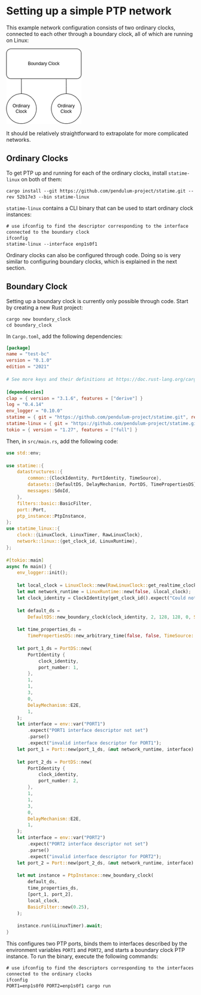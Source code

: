 # Setting up a simple PTP network

This example network configuration consists of two ordinary clocks, connected to each other through a boundary clock,
all of which are running on Linux:

![setup](images/setup.png)

It should be relatively straightforward to extrapolate for more complicated networks.

## Ordinary Clocks

To get PTP up and running for each of the ordinary clocks, install `statime-linux` on both of them:

```shell
cargo install --git https://github.com/pendulum-project/statime.git --rev 52b17e3 --bin statime-linux
```

`statime-linux` contains a CLI binary that can be used to start ordinary clock instances:

```shell
# use ifconfig to find the descriptor corresponding to the interface connected to the boundary clock
ifconfig
statime-linux --interface enp1s0f1
```

Ordinary clocks can also be configured through code. Doing so is very similar to configuring boundary clocks, which is
explained in the next section.

## Boundary Clock

Setting up a boundary clock is currently only possible through code. Start by creating a new Rust project:

```shell
cargo new boundary_clock
cd boundary_clock
```

In `Cargo.toml`, add the following dependencies:

```toml
[package]
name = "test-bc"
version = "0.1.0"
edition = "2021"

# See more keys and their definitions at https://doc.rust-lang.org/cargo/reference/manifest.html

[dependencies]
clap = { version = "3.1.6", features = ["derive"] }
log = "0.4.14"
env_logger = "0.10.0"
statime = { git = "https://github.com/pendulum-project/statime.git", rev = "52b17e3" }
statime-linux = { git = "https://github.com/pendulum-project/statime.git", rev = "52b17e3" }
tokio = { version = "1.27", features = ["full"] }
```

Then, in `src/main.rs`, add the following code:

```rust
use std::env;

use statime::{
    datastructures::{
        common::{ClockIdentity, PortIdentity, TimeSource},
        datasets::{DefaultDS, DelayMechanism, PortDS, TimePropertiesDS},
        messages::SdoId,
    },
    filters::basic::BasicFilter,
    port::Port,
    ptp_instance::PtpInstance,
};
use statime_linux::{
    clock::{LinuxClock, LinuxTimer, RawLinuxClock},
    network::linux::{get_clock_id, LinuxRuntime},
};

#[tokio::main]
async fn main() {
    env_logger::init();

    let local_clock = LinuxClock::new(RawLinuxClock::get_realtime_clock());
    let mut network_runtime = LinuxRuntime::new(false, &local_clock);
    let clock_identity = ClockIdentity(get_clock_id().expect("Could not get clock identity"));

    let default_ds =
        DefaultDS::new_boundary_clock(clock_identity, 2, 128, 128, 0, SdoId::default());

    let time_properties_ds =
        TimePropertiesDS::new_arbitrary_time(false, false, TimeSource::InternalOscillator);

    let port_1_ds = PortDS::new(
        PortIdentity {
            clock_identity,
            port_number: 1,
        },
        1,
        1,
        3,
        0,
        DelayMechanism::E2E,
        1,
    );
    let interface = env::var("PORT1")
        .expect("PORT1 interface descriptor not set")
        .parse()
        .expect("invalid interface descriptor for PORT1");
    let port_1 = Port::new(port_1_ds, &mut network_runtime, interface).await;

    let port_2_ds = PortDS::new(
        PortIdentity {
            clock_identity,
            port_number: 2,
        },
        1,
        1,
        3,
        0,
        DelayMechanism::E2E,
        1,
    );
    let interface = env::var("PORT2")
        .expect("PORT2 interface descriptor not set")
        .parse()
        .expect("invalid interface descriptor for PORT2");
    let port_2 = Port::new(port_2_ds, &mut network_runtime, interface).await;

    let mut instance = PtpInstance::new_boundary_clock(
        default_ds,
        time_properties_ds,
        [port_1, port_2],
        local_clock,
        BasicFilter::new(0.25),
    );

    instance.run(&LinuxTimer).await;
}
```

This configures two PTP ports, binds them to interfaces described by the environment variables `PORT1` and `PORT2`, and
starts a boundary clock PTP instance. To run the binary, execute the following commands:

```shell
# use ifconfig to find the descriptors corresponding to the interfaces connected to the ordinary clocks
ifconfig
PORT1=enp1s0f0 PORT2=enp1s0f1 cargo run
```
